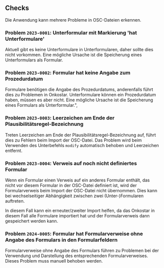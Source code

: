 ## Checks

Die Anwendung kann mehrere Probleme in OSC-Dateien erkennen.

### Problem `2023-0001`: Unterformular mit Markierung 'hat Unterformulare'

Aktuell gibt es keine Unterformulare in Unterformularen, daher sollte dies nicht vorkommen.
Eine mögliche Ursache ist die Speicherung eines Unterformulars als Formular.

### Problem `2023-0002`: Formular hat keine Angabe zum Prozedurdatum

Formulare benötigen die Angabe des Prozedurdatums, anderenfalls führt dies zu Problemen in Onkostar.
Unterformulare können ein Prozedurdatum haben, müssen es aber nicht.
Eine mögliche Ursache ist die Speicherung eines Formulars als Unterformular.",

### Problem `2023-0003`: Leerzeichen am Ende der Plausibilitätsregel-Bezeichnung

Treten Leerzeichen am Ende der Plausibilitätsregel-Bezeichnung auf, führt dies zu Fehlern beim Import der OSC-Datei.
Das Problem wird beim Verwenden des Unterbefehls `modify` automatisch behoben und Leerzeichen entfernt.

### Problem `2023-0004`: Verweis auf noch nicht definiertes Formular

Wenn ein Formular einen Verweis auf ein anderes Formular enthält, das nicht vor diesem Formular in der OSC-Datei
definiert ist, wird der Formularverweis beim Import der OSC-Datei nicht übernommen.
Dies kann bei wechselseitiger Abhängigkeit zwischen zwei (Unter-)Formularen auftreten.

In diesem Fall kann ein erneuter/zweiter Import helfen, da das Onkostar in diesem Fall alle Formulare importiert hat und
der Formularverweis dann gespeichert werden kann.

### Problem `2024-0005`: Formular hat Formularverweise ohne Angabe des Formulars in den Formularfeldern

Formularverweise ohne Angabe des Formulars führen zu Problemen bei der Verwendung und Darstellung des entsprechenden
Formularverweises.
Dieses Problem muss manuell behoben werden.